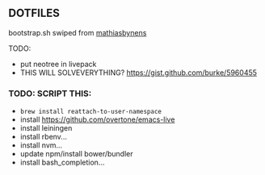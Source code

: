 DOTFILES
---------------

bootstrap.sh swiped from [mathiasbynens](https://github.com/mathiasbynens/dotfiles/blob/master/bootstrap.sh)


TODO:
- put neotree in livepack
- THIS WILL SOLVEVERYTHING? https://gist.github.com/burke/5960455

### TODO: SCRIPT THIS:

- `brew install reattach-to-user-namespace`
- install https://github.com/overtone/emacs-live
- install leiningen
- install rbenv...
- install nvm...
- update npm/install bower/bundler
- install bash_completion...


